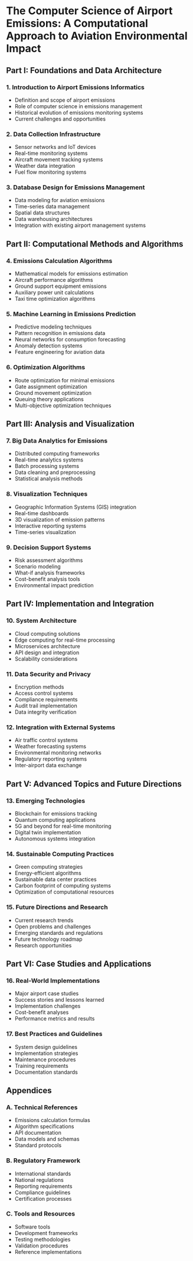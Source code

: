 # The Computer Science of Airport Emissions: A Computational Approach to Aviation Environmental Impact

## Part I: Foundations and Data Architecture

### 1. Introduction to Airport Emissions Informatics

- Definition and scope of airport emissions
- Role of computer science in emissions management
- Historical evolution of emissions monitoring systems
- Current challenges and opportunities

### 2. Data Collection Infrastructure

- Sensor networks and IoT devices
- Real-time monitoring systems
- Aircraft movement tracking systems
- Weather data integration
- Fuel flow monitoring systems

### 3. Database Design for Emissions Management

- Data modeling for aviation emissions
- Time-series data management
- Spatial data structures
- Data warehousing architectures
- Integration with existing airport management systems

## Part II: Computational Methods and Algorithms

### 4. Emissions Calculation Algorithms

- Mathematical models for emissions estimation
- Aircraft performance algorithms
- Ground support equipment emissions
- Auxiliary power unit calculations
- Taxi time optimization algorithms

### 5. Machine Learning in Emissions Prediction

- Predictive modeling techniques
- Pattern recognition in emissions data
- Neural networks for consumption forecasting
- Anomaly detection systems
- Feature engineering for aviation data

### 6. Optimization Algorithms

- Route optimization for minimal emissions
- Gate assignment optimization
- Ground movement optimization
- Queuing theory applications
- Multi-objective optimization techniques

## Part III: Analysis and Visualization

### 7. Big Data Analytics for Emissions

- Distributed computing frameworks
- Real-time analytics systems
- Batch processing systems
- Data cleaning and preprocessing
- Statistical analysis methods

### 8. Visualization Techniques

- Geographic Information Systems (GIS) integration
- Real-time dashboards
- 3D visualization of emission patterns
- Interactive reporting systems
- Time-series visualization

### 9. Decision Support Systems

- Risk assessment algorithms
- Scenario modeling
- What-if analysis frameworks
- Cost-benefit analysis tools
- Environmental impact prediction

## Part IV: Implementation and Integration

### 10. System Architecture

- Cloud computing solutions
- Edge computing for real-time processing
- Microservices architecture
- API design and integration
- Scalability considerations

### 11. Data Security and Privacy

- Encryption methods
- Access control systems
- Compliance requirements
- Audit trail implementation
- Data integrity verification

### 12. Integration with External Systems

- Air traffic control systems
- Weather forecasting systems
- Environmental monitoring networks
- Regulatory reporting systems
- Inter-airport data exchange

## Part V: Advanced Topics and Future Directions

### 13. Emerging Technologies

- Blockchain for emissions tracking
- Quantum computing applications
- 5G and beyond for real-time monitoring
- Digital twin implementation
- Autonomous systems integration

### 14. Sustainable Computing Practices

- Green computing strategies
- Energy-efficient algorithms
- Sustainable data center practices
- Carbon footprint of computing systems
- Optimization of computational resources

### 15. Future Directions and Research

- Current research trends
- Open problems and challenges
- Emerging standards and regulations
- Future technology roadmap
- Research opportunities

## Part VI: Case Studies and Applications

### 16. Real-World Implementations

- Major airport case studies
- Success stories and lessons learned
- Implementation challenges
- Cost-benefit analyses
- Performance metrics and results

### 17. Best Practices and Guidelines

- System design guidelines
- Implementation strategies
- Maintenance procedures
- Training requirements
- Documentation standards

## Appendices

### A. Technical References

- Emissions calculation formulas
- Algorithm specifications
- API documentation
- Data models and schemas
- Standard protocols

### B. Regulatory Framework

- International standards
- National regulations
- Reporting requirements
- Compliance guidelines
- Certification processes

### C. Tools and Resources

- Software tools
- Development frameworks
- Testing methodologies
- Validation procedures
- Reference implementations